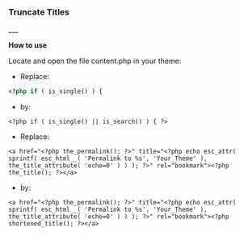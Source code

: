 <h3>Truncate Titles</h3>
___

<strong>How to use</strong>

Locate and open the file content.php in your theme:
 - Replace:

```php
<?php if ( is_single() ) {
```
 - by:
  
 
```
<?php if ( is_single() || is_search() ) { ?>
```
 - Replace:

```
<a href="<?php the_permalink(); ?>" title="<?php echo esc_attr( sprintf( esc_html__( 'Permalink to %s', 'Your_Theme' ), the_title_attribute( 'echo=0' ) ) ); ?>" rel="bookmark"><?php the_title(); ?></a>
```
 - by:

```
<a href="<?php the_permalink(); ?>" title="<?php echo esc_attr( sprintf( esc_html__( 'Permalink to %s', 'Your_Theme' ), the_title_attribute( 'echo=0' ) ) ); ?>" rel="bookmark"><?php shortened_title(); ?></a>
```
